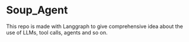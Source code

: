 # Soup_Agent
This repo is made with Langgraph to give comprehensive idea about the use of LLMs, tool calls, agents and so on.
